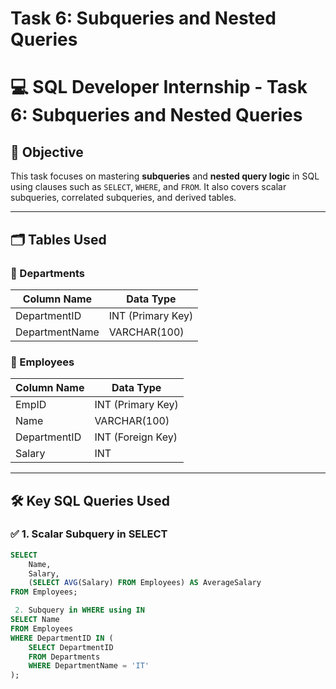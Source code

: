 # Task 6: Subqueries and Nested Queries

# 💻 SQL Developer Internship - Task 6: Subqueries and Nested Queries

## 📌 Objective
This task focuses on mastering **subqueries** and **nested query logic** in SQL using clauses such as `SELECT`, `WHERE`, and `FROM`. It also covers scalar subqueries, correlated subqueries, and derived tables.

---

## 🗂️ Tables Used

### 🧾 Departments
| Column Name     | Data Type    |
|-----------------|--------------|
| DepartmentID    | INT (Primary Key) |
| DepartmentName  | VARCHAR(100) |

### 🧾 Employees
| Column Name     | Data Type    |
|-----------------|--------------|
| EmpID           | INT (Primary Key) |
| Name            | VARCHAR(100) |
| DepartmentID    | INT (Foreign Key) |
| Salary          | INT          |

---

## 🛠️ Key SQL Queries Used

### ✅ 1. Scalar Subquery in SELECT
```sql
SELECT 
    Name,
    Salary,
    (SELECT AVG(Salary) FROM Employees) AS AverageSalary
FROM Employees;

 2. Subquery in WHERE using IN
SELECT Name
FROM Employees
WHERE DepartmentID IN (
    SELECT DepartmentID
    FROM Departments
    WHERE DepartmentName = 'IT'
);


